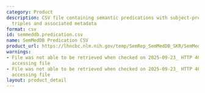 ```yaml
---
category: Product
description: CSV file containing semantic predications with subject-predicate-object
  triples and associated metadata
format: csv
id: semmeddb.predication.csv
name: SemMedDB Predication CSV
product_url: https://lhncbc.nlm.nih.gov/temp/SemRep_SemMedDB_SKR/SemMedDB_tables/PREDICATION.csv
warnings:
- File was not able to be retrieved when checked on 2025-09-23_ HTTP 403 error when
  accessing file
- File was not able to be retrieved when checked on 2025-09-23_ HTTP 403 error when
  accessing file
layout: product_detail
---
```

